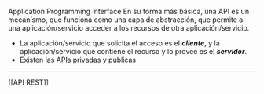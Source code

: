 Application Programming Interface
En su forma más básica, una API es un mecanísmo, que funciona como una capa de abstracción, que permite a una aplicación/servicio acceder a los recursos de otra aplicación/servicio.
- La aplicación/servicio que solicita el acceso es el ***cliente***, y la aplicación/servicio que contiene el recurso y lo provee es el ***servidor***.
- Existen las APIs privadas y publicas
***
[[API REST]] 